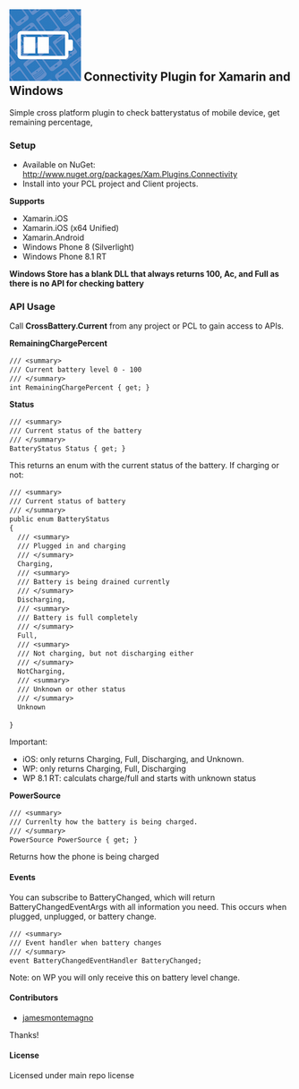 ## ![](Common/battery_icon.png) Connectivity Plugin for Xamarin and Windows

Simple cross platform plugin to check batterystatus of mobile device, get remaining percentage, 

### Setup
* Available on NuGet: http://www.nuget.org/packages/Xam.Plugins.Connectivity
* Install into your PCL project and Client projects.

**Supports**
* Xamarin.iOS
* Xamarin.iOS (x64 Unified)
* Xamarin.Android
* Windows Phone 8 (Silverlight)
* Windows Phone 8.1 RT


**Windows Store has a blank DLL that always returns 100, Ac, and Full as there is no API for checking battery**


### API Usage

Call **CrossBattery.Current** from any project or PCL to gain access to APIs.


**RemainingChargePercent**
```
/// <summary>
/// Current battery level 0 - 100
/// </summary>
int RemainingChargePercent { get; }
```

**Status**
```
/// <summary>
/// Current status of the battery
/// </summary>
BatteryStatus Status { get; }
```

This returns an enum with the current status of the battery. If charging or not:

```
/// <summary>
/// Current status of battery
/// </summary>
public enum BatteryStatus
{
  /// <summary>
  /// Plugged in and charging
  /// </summary>
  Charging,
  /// <summary>
  /// Battery is being drained currently
  /// </summary>
  Discharging,
  /// <summary>
  /// Battery is full completely
  /// </summary>
  Full,
  /// <summary>
  /// Not charging, but not discharging either
  /// </summary>
  NotCharging,
  /// <summary>
  /// Unknown or other status
  /// </summary>
  Unknown

}
```

Important:
* iOS: only returns Charging, Full, Discharging, and Unknown.
* WP: only returns Charging, Full, Discharging
* WP 8.1 RT: calculats charge/full and starts with unknown status


**PowerSource**
```
/// <summary>
/// Currenlty how the battery is being charged.
/// </summary>
PowerSource PowerSource { get; }
```

Returns how the phone is being charged

#### Events

You can subscribe to BatteryChanged, which will return BatteryChangedEventArgs with all information you need.
This occurs when plugged, unplugged, or battery change.

```
/// <summary>
/// Event handler when battery changes
/// </summary>
event BatteryChangedEventHandler BatteryChanged;
```

Note: on WP you will only receive this on battery level change.

#### Contributors
* [jamesmontemagno](https://github.com/jamesmontemagno)

Thanks!

#### License
Licensed under main repo license
